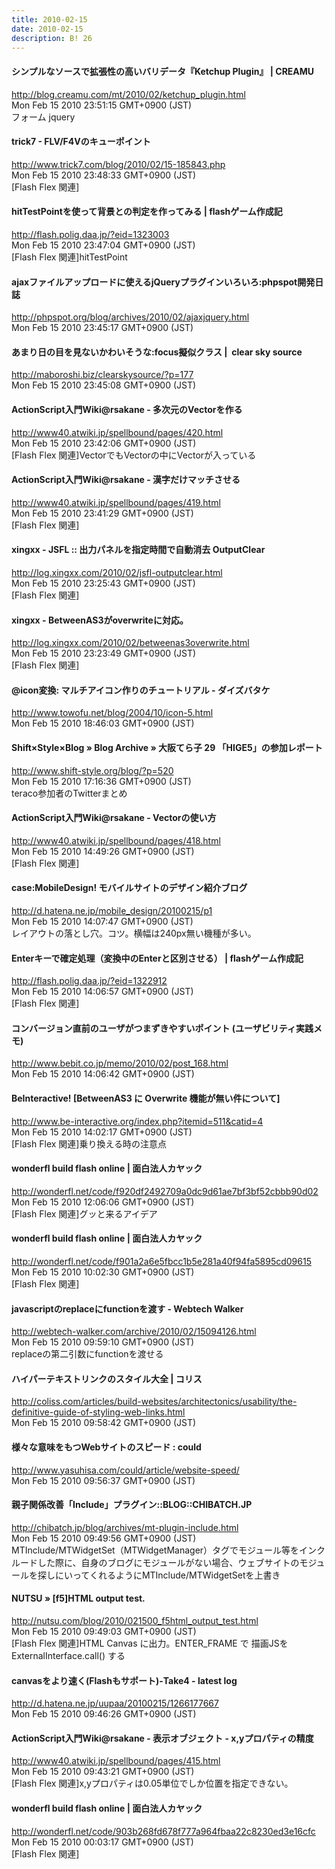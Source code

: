 ```yaml
---
title: 2010-02-15
date: 2010-02-15
description: B! 26
---
```


#### シンプルなソースで拡張性の高いバリデータ『Ketchup Plugin』 | CREAMU
http://blog.creamu.com/mt/2010/02/ketchup_plugin.html<br>
Mon Feb 15 2010 23:51:15 GMT+0900 (JST)<br>
フォーム jquery


#### trick7 - FLV/F4Vのキューポイント
http://www.trick7.com/blog/2010/02/15-185843.php<br>
Mon Feb 15 2010 23:48:33 GMT+0900 (JST)<br>
[Flash Flex 関連]


#### hitTestPointを使って背景との判定を作ってみる | flashゲーム作成記
http://flash.polig.daa.jp/?eid=1323003<br>
Mon Feb 15 2010 23:47:04 GMT+0900 (JST)<br>
[Flash Flex 関連]hitTestPoint


#### ajaxファイルアップロードに使えるjQueryプラグインいろいろ:phpspot開発日誌
http://phpspot.org/blog/archives/2010/02/ajaxjquery.html<br>
Mon Feb 15 2010 23:45:17 GMT+0900 (JST)<br>


####   あまり日の目を見ないかわいそうな:focus擬似クラス |  clear sky source
http://maboroshi.biz/clearskysource/?p=177<br>
Mon Feb 15 2010 23:45:08 GMT+0900 (JST)<br>


#### ActionScript入門Wiki@rsakane - 多次元のVectorを作る
http://www40.atwiki.jp/spellbound/pages/420.html<br>
Mon Feb 15 2010 23:42:06 GMT+0900 (JST)<br>
[Flash Flex 関連]VectorでもVectorの中にVectorが入っている


#### ActionScript入門Wiki@rsakane - 漢字だけマッチさせる
http://www40.atwiki.jp/spellbound/pages/419.html<br>
Mon Feb 15 2010 23:41:29 GMT+0900 (JST)<br>
[Flash Flex 関連]


#### xingxx - JSFL :: 出力パネルを指定時間で自動消去 OutputClear
http://log.xingxx.com/2010/02/jsfl-outputclear.html<br>
Mon Feb 15 2010 23:25:43 GMT+0900 (JST)<br>
[Flash Flex 関連]


#### xingxx - BetweenAS3がoverwriteに対応。
http://log.xingxx.com/2010/02/betweenas3overwrite.html<br>
Mon Feb 15 2010 23:23:49 GMT+0900 (JST)<br>
[Flash Flex 関連]


#### @icon変換: マルチアイコン作りのチュートリアル - ダイズバタケ
http://www.towofu.net/blog/2004/10/icon-5.html<br>
Mon Feb 15 2010 18:46:03 GMT+0900 (JST)<br>


#### Shift×Style×Blog » Blog Archive » 大阪てら子 29 「HIGE5」の参加レポート
http://www.shift-style.org/blog/?p=520<br>
Mon Feb 15 2010 17:16:36 GMT+0900 (JST)<br>
teraco参加者のTwitterまとめ


#### ActionScript入門Wiki@rsakane - Vectorの使い方
http://www40.atwiki.jp/spellbound/pages/418.html<br>
Mon Feb 15 2010 14:49:26 GMT+0900 (JST)<br>
[Flash Flex 関連]


#### case:MobileDesign! モバイルサイトのデザイン紹介ブログ
http://d.hatena.ne.jp/mobile_design/20100215/p1<br>
Mon Feb 15 2010 14:07:47 GMT+0900 (JST)<br>
レイアウトの落とし穴。コツ。横幅は240px無い機種が多い。


#### Enterキーで確定処理（変換中のEnterと区別させる） | flashゲーム作成記
http://flash.polig.daa.jp/?eid=1322912<br>
Mon Feb 15 2010 14:06:57 GMT+0900 (JST)<br>
[Flash Flex 関連]


#### コンバージョン直前のユーザがつまずきやすいポイント (ユーザビリティ実践メモ)
http://www.bebit.co.jp/memo/2010/02/post_168.html<br>
Mon Feb 15 2010 14:06:42 GMT+0900 (JST)<br>


#### BeInteractive! [BetweenAS3 に Overwrite 機能が無い件について]
http://www.be-interactive.org/index.php?itemid=511&catid=4<br>
Mon Feb 15 2010 14:02:17 GMT+0900 (JST)<br>
[Flash Flex 関連]乗り換える時の注意点


#### wonderfl build flash online | 面白法人カヤック
http://wonderfl.net/code/f920df2492709a0dc9d61ae7bf3bf52cbbb90d02<br>
Mon Feb 15 2010 12:06:06 GMT+0900 (JST)<br>
[Flash Flex 関連]グッと来るアイデア


#### wonderfl build flash online | 面白法人カヤック
http://wonderfl.net/code/f901a2a6e5fbcc1b5e281a40f94fa5895cd09615<br>
Mon Feb 15 2010 10:02:30 GMT+0900 (JST)<br>
[Flash Flex 関連]


#### javascriptのreplaceにfunctionを渡す - Webtech Walker
http://webtech-walker.com/archive/2010/02/15094126.html<br>
Mon Feb 15 2010 09:59:10 GMT+0900 (JST)<br>
replaceの第二引数にfunctionを渡せる


####   ハイパーテキストリンクのスタイル大全 | コリス
http://coliss.com/articles/build-websites/architectonics/usability/the-definitive-guide-of-styling-web-links.html<br>
Mon Feb 15 2010 09:58:42 GMT+0900 (JST)<br>


#### 様々な意味をもつWebサイトのスピード : could
http://www.yasuhisa.com/could/article/website-speed/<br>
Mon Feb 15 2010 09:56:37 GMT+0900 (JST)<br>


#### 親子関係改善「Include」プラグイン::BLOG::CHIBATCH.JP
http://chibatch.jp/blog/archives/mt-plugin-include.html<br>
Mon Feb 15 2010 09:49:56 GMT+0900 (JST)<br>
MTInclude/MTWidgetSet（MTWidgetManager）タグでモジュール等をインクルードした際に、自身のブログにモジュールがない場合、ウェブサイトのモジュールを探しにいってくれるようにMTInclude/MTWidgetSetを上書き


#### NUTSU  » [f5]HTML output test.
http://nutsu.com/blog/2010/021500_f5html_output_test.html<br>
Mon Feb 15 2010 09:49:03 GMT+0900 (JST)<br>
[Flash Flex 関連]HTML Canvas に出力。ENTER_FRAME で 描画JSを ExternalInterface.call() する


####  canvasをより速く(Flashもサポート)-Take4 - latest log
http://d.hatena.ne.jp/uupaa/20100215/1266177667<br>
Mon Feb 15 2010 09:46:26 GMT+0900 (JST)<br>


#### ActionScript入門Wiki@rsakane - 表示オブジェクト - x,yプロパティの精度
http://www40.atwiki.jp/spellbound/pages/415.html<br>
Mon Feb 15 2010 09:43:21 GMT+0900 (JST)<br>
[Flash Flex 関連]x,yプロパティは0.05単位でしか位置を指定できない。


#### wonderfl build flash online | 面白法人カヤック
http://wonderfl.net/code/903b268fd678f777a964fbaa22c8230ed3e16cfc<br>
Mon Feb 15 2010 00:03:17 GMT+0900 (JST)<br>
[Flash Flex 関連]


